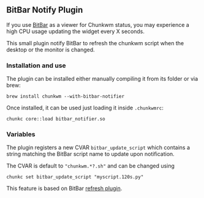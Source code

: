 ## BitBar Notify Plugin

If you use [BitBar](https://github.com/matryer/bitbar) as a viewer for Chunkwm status, you may experience a high CPU usage updating the widget every X seconds.

This small plugin notify BitBar to refresh the chunkwm script when the desktop or the monitor is changed.

### Installation and use
The plugin can be installed either manually compiling it from its folder or via brew:

```
brew install chunkwm --with-bitbar-notifier
```

Once installed, it can be used just loading it inside `.chunkwmrc`:
```
chunkc core::load bitbar_notifier.so
```

### Variables
The plugin registers a new CVAR `bitbar_update_script` which contains a string matching the BitBar script name to update upon notification.

The CVAR is default to `"chunkwm.*?.sh"` and can be changed using

```
chunkc set bitbar_update_script "myscript.120s.py"
```

This feature is based on BitBar [refresh plugin](https://github.com/matryer/bitbar/blob/master/Docs/URLScheme.md#refreshplugin).
